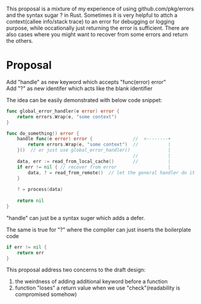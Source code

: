 This proposal is a mixture of my experience of using github.com/pkg/errors and the syntax sugar ? in Rust.
Sometimes it is very helpful to attch a context(callee info/stack trace) to an error for debugging or logging purpose, while occationally just returning the error is sufficient. There are also cases where you might want to recover from some errors and return the others. 

# Proposal

Add "handle" as new keyword which accepts "func(error) error"  
Add "?" as new identifer which acts like the blank identifier

The idea can be easily demonstrated with below code snippet:

```go
func global_error_handler(e error) error {
    return errors.Wrap(e, "some context")
}

func do_something() error {
    handle func(e error) error {               //  <--------+
        return errors.Wrap(e, "some context")  //           |
    }()  // or just use global_error_handler()              |
                                               //           |
    data, err := read_from_local_cache()       //           |
    if err != nil { // recover from error                   |
        data, ? = read_from_remote()  // let the general handler do it 
    }                                
                                     
    ? = process(data)                
    
    return nil
}
```
"handle" can just be a syntax suger which adds a defer.  

The same is true for "?" where the compiler can just inserts the boilerplate code
```go
if err != nil {
    return err
}
```

This proposal address two concerns to the draft design:  
1. the weirdness of adding additional keyword before a function
2. function "loses" a return value when we use "check"(readability is compromised somehow)
